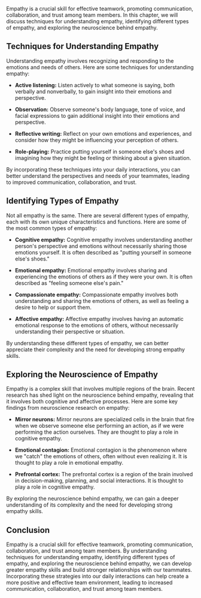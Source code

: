 
Empathy is a crucial skill for effective teamwork, promoting communication, collaboration, and trust among team members. In this chapter, we will discuss techniques for understanding empathy, identifying different types of empathy, and exploring the neuroscience behind empathy.

Techniques for Understanding Empathy
------------------------------------

Understanding empathy involves recognizing and responding to the emotions and needs of others. Here are some techniques for understanding empathy:

* **Active listening:** Listen actively to what someone is saying, both verbally and nonverbally, to gain insight into their emotions and perspective.

* **Observation:** Observe someone's body language, tone of voice, and facial expressions to gain additional insight into their emotions and perspective.

* **Reflective writing:** Reflect on your own emotions and experiences, and consider how they might be influencing your perception of others.

* **Role-playing:** Practice putting yourself in someone else's shoes and imagining how they might be feeling or thinking about a given situation.

By incorporating these techniques into your daily interactions, you can better understand the perspectives and needs of your teammates, leading to improved communication, collaboration, and trust.

Identifying Types of Empathy
----------------------------

Not all empathy is the same. There are several different types of empathy, each with its own unique characteristics and functions. Here are some of the most common types of empathy:

* **Cognitive empathy:** Cognitive empathy involves understanding another person's perspective and emotions without necessarily sharing those emotions yourself. It is often described as "putting yourself in someone else's shoes."

* **Emotional empathy:** Emotional empathy involves sharing and experiencing the emotions of others as if they were your own. It is often described as "feeling someone else's pain."

* **Compassionate empathy:** Compassionate empathy involves both understanding and sharing the emotions of others, as well as feeling a desire to help or support them.

* **Affective empathy:** Affective empathy involves having an automatic emotional response to the emotions of others, without necessarily understanding their perspective or situation.

By understanding these different types of empathy, we can better appreciate their complexity and the need for developing strong empathy skills.

Exploring the Neuroscience of Empathy
-------------------------------------

Empathy is a complex skill that involves multiple regions of the brain. Recent research has shed light on the neuroscience behind empathy, revealing that it involves both cognitive and affective processes. Here are some key findings from neuroscience research on empathy:

* **Mirror neurons:** Mirror neurons are specialized cells in the brain that fire when we observe someone else performing an action, as if we were performing the action ourselves. They are thought to play a role in cognitive empathy.

* **Emotional contagion:** Emotional contagion is the phenomenon where we "catch" the emotions of others, often without even realizing it. It is thought to play a role in emotional empathy.

* **Prefrontal cortex:** The prefrontal cortex is a region of the brain involved in decision-making, planning, and social interactions. It is thought to play a role in cognitive empathy.

By exploring the neuroscience behind empathy, we can gain a deeper understanding of its complexity and the need for developing strong empathy skills.

Conclusion
----------

Empathy is a crucial skill for effective teamwork, promoting communication, collaboration, and trust among team members. By understanding techniques for understanding empathy, identifying different types of empathy, and exploring the neuroscience behind empathy, we can develop greater empathy skills and build stronger relationships with our teammates. Incorporating these strategies into our daily interactions can help create a more positive and effective team environment, leading to increased communication, collaboration, and trust among team members.
